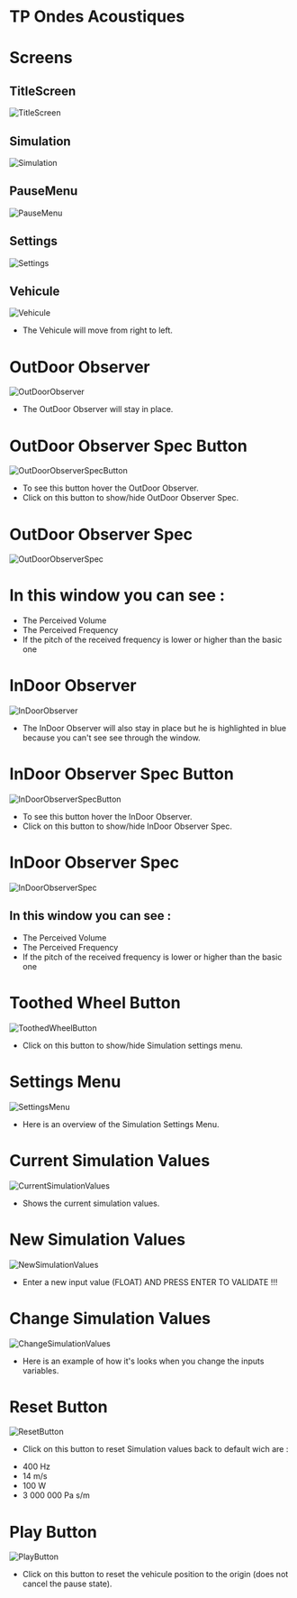 # TP Ondes Acoustiques

# Screens

## TitleScreen
![TitleScreen](https://cdn.discordapp.com/attachments/1021002554194268180/1186336863720587325/image.png?ex=6592e14d&is=65806c4d&hm=e1659f5dcf19ea352bb881b448305958de8ee023a093970e7df6037e64b96a18&)


## Simulation
![Simulation](https://cdn.discordapp.com/attachments/1021002554194268180/1186339952175362058/image.png?ex=6592e42d&is=65806f2d&hm=7447857a22667c8ec541020d0f403a5d31367d131fcac70f2134fb923920bf32&)


## PauseMenu
![PauseMenu](https://cdn.discordapp.com/attachments/1021002554194268180/1186336764315566080/image.png?ex=6592e135&is=65806c35&hm=e27862d3e0a8bd428133132e7a0015c4999035c988568dc7ecd6c360c8b6b18d&)


## Settings
![Settings](https://cdn.discordapp.com/attachments/1021002554194268180/1186336965600231525/image.png?ex=6592e165&is=65806c65&hm=c4e2e2f75081043dd098616dedea7d6ccaa031a0a6b7a2959cf623cdf1afac3b&)


## Vehicule
![Vehicule](https://cdn.discordapp.com/attachments/1021002554194268180/1186336302900183100/image.png?ex=6592e0c7&is=65806bc7&hm=043cc3ea6ad1485ba3a9e628de9c5b10b1f61107ecd34185ec1bacbab06eeb12&)

* The Vehicule will move from right to left.


# OutDoor Observer
![OutDoorObserver](https://cdn.discordapp.com/attachments/1021002554194268180/1186336386845003776/image.png?ex=6592e0db&is=65806bdb&hm=f2bae5c97e03cb87b5b71b33db61174574622e6aa5464543012477c86f8e4e7d&)

* The OutDoor Observer will stay in place.

# OutDoor Observer Spec Button
![OutDoorObserverSpecButton](https://cdn.discordapp.com/attachments/1021002554194268180/1186337939626672128/image.png?ex=6592e24d&is=65806d4d&hm=d676e587923929d139c5faec024345180f2e40dc571157e1cfae4b930cddc6a4&)

* To see this button hover the OutDoor Observer.
* Click on this button to show/hide OutDoor Observer Spec.

# OutDoor Observer Spec
![OutDoorObserverSpec](https://cdn.discordapp.com/attachments/1021002554194268180/1186336630294978670/image.png?ex=6592e115&is=65806c15&hm=266221de24eb06d5d96e2d7349c452470bafdbca3fd98e40eec953aaa457ed07&)

# In this window you can see :
* The Perceived Volume
* The Perceived Frequency
* If the pitch of the received frequency is lower or higher than the basic one

# InDoor Observer
![InDoorObserver](https://cdn.discordapp.com/attachments/1021002554194268180/1186336447171665960/image.png?ex=6592e0ea&is=65806bea&hm=e210a0f6009ce6a08439328aff2b20d5c203061886caf6658db6e0a4a4a9b2e5&)

* The InDoor Observer will also stay in place but he is highlighted in blue because you can't see see through the window.

# InDoor Observer Spec Button
![InDoorObserverSpecButton](https://cdn.discordapp.com/attachments/1021002554194268180/1186337853249171598/image.png?ex=6592e239&is=65806d39&hm=c7b3b1f9895d0b72e8e891ceefd2c48af0c4656483e00b99cb5f06ee7e04541d&)

* To see this button hover the InDoor Observer.
* Click on this button to show/hide InDoor Observer Spec.

# InDoor Observer Spec
![InDoorObserverSpec](https://cdn.discordapp.com/attachments/1021002554194268180/1186336569527914526/image.png?ex=6592e107&is=65806c07&hm=783c9207d051872689445b1733083e9f1b9f2f6a781c27b15974dbd7fd6a5388&)

## In this window you can see :
* The Perceived Volume
* The Perceived Frequency
* If the pitch of the received frequency is lower or higher than the basic one

# Toothed Wheel Button
![ToothedWheelButton](https://cdn.discordapp.com/attachments/1021002554194268180/1186337588345323550/image.png?ex=6592e1fa&is=65806cfa&hm=a29322adce9c1da3b08d21832628f2f50b2870c0426e6fb33782cdb2f126b236&)

* Click on this button to show/hide Simulation settings menu.

# Settings Menu
![SettingsMenu](https://cdn.discordapp.com/attachments/1021002554194268180/1186336965600231525/image.png?ex=6592e165&is=65806c65&hm=c4e2e2f75081043dd098616dedea7d6ccaa031a0a6b7a2959cf623cdf1afac3b&)

* Here is an overview of the Simulation Settings Menu.

# Current Simulation Values
![CurrentSimulationValues](https://cdn.discordapp.com/attachments/1021002554194268180/1186337047020056596/image.png?ex=6592e179&is=65806c79&hm=1c74bd6e527f207ab8d60fdb5d8d08491cd7134ce22db7029cc1d71e3a256cbd&)

* Shows the current simulation values.

# New Simulation Values
![NewSimulationValues](https://cdn.discordapp.com/attachments/1021002554194268180/1186337098568052766/image.png?ex=6592e185&is=65806c85&hm=f53a9c610d64ee1dea86eff2112fd96c209cdb41aedcf666932f6363c3b44c85&)

* Enter a new input value (FLOAT) AND PRESS ENTER TO VALIDATE !!!

# Change Simulation Values
![ChangeSimulationValues](https://cdn.discordapp.com/attachments/1021002554194268180/1186337368320516156/image.png?ex=6592e1c5&is=65806cc5&hm=515891d071f0c904ae2a1e4d1450fd46302b87d2399db8662d1a6f956f3f6d80&)

* Here is an example of how it's looks when you change the inputs variables.

# Reset Button
![ResetButton](https://cdn.discordapp.com/attachments/1021002554194268180/1186337154645885138/image.png?ex=6592e192&is=65806c92&hm=24c94067ebb8582cc2ced42372e7a07a13a4196596d1164197c7529caa2aa634&)

* Click on this button to reset Simulation values back to default wich are :
- 400 Hz
- 14 m/s
- 100 W
- 3 000 000 Pa s/m

# Play Button
![PlayButton](https://cdn.discordapp.com/attachments/1021002554194268180/1186337200296697887/image.png?ex=6592e19d&is=65806c9d&hm=d7d02cdc431ee6d4604d9c3eb9d78fdd32573b828c4e0e60be0df38bdc77054b&)

* Click on this button to reset the vehicule position to the origin (does not cancel the pause state).


